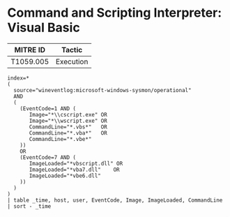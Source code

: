 # Command and Scripting Interpreter: Visual Basic

| MITRE ID  | Tactic    |
| --------- | --------- |
| T1059.005 | Execution |

```spl
index=*
(
  source="wineventlog:microsoft-windows-sysmon/operational"
  AND
  (
    (EventCode=1 AND (
       Image="*\\cscript.exe" OR
       Image="*\\wscript.exe" OR
       CommandLine="*.vbs*"   OR
       CommandLine="*.vba*"   OR
       CommandLine="*.vbe*"
    ))
    OR
    (EventCode=7 AND (
       ImageLoaded="*vbscript.dll" OR
       ImageLoaded="*vba7.dll"    OR
       ImageLoaded="*vbe6.dll"
    ))
  )
)
| table _time, host, user, EventCode, Image, ImageLoaded, CommandLine
| sort - _time
```
